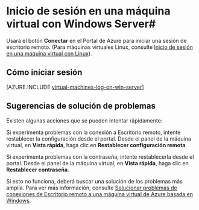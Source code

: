 <properties
	pageTitle="Inicio de sesión en una máquina virtual que ejecuta Windows Server"
	description="Obtenga información acerca de cómo usar el portal de Azure para iniciar sesión en una máquina virtual con Windows Server."
	services="virtual-machines"
	documentationCenter=""
	authors="KBDAzure"
	manager="timlt"
	editor="tysonn"
	tags="azure-service-management"/>

<tags
	ms.service="virtual-machines"
	ms.workload="infrastructure-services"
	ms.tgt_pltfrm="vm-windows"
	ms.devlang="na"
	ms.topic="article"
	ms.date="06/12/2015"
	ms.author="kathydav"/>


# Inicio de sesión en una máquina virtual con Windows Server#

Usará el botón **Conectar** en el Portal de Azure para iniciar una sesión de escritorio remoto. (Para máquinas virtuales Linux, consulte [Inicio de sesión en una máquina virtual con Linux](virtual-machines-linux-how-to-log-on.md)).

## Cómo iniciar sesión

[AZURE.INCLUDE [virtual-machines-log-on-win-server](../../includes/virtual-machines-log-on-win-server.md)]

## Sugerencias de solución de problemas

Existen algunas acciones que se pueden intentar rápidamente:

Si experimenta problemas con la conexión a Escritorio remoto, intente restablecer la configuración desde el portal. Desde el panel de la máquina virtual, en **Vista rápida**, haga clic en **Restablecer configuración remota**.

Si experimenta problemas con la contraseña, intente restablecerla desde el portal. Desde el panel de la máquina virtual, en **Vista rápida**, haga clic en **Restablecer contraseña**.

Si esto no funciona, deberá buscar una solución de los problemas más amplia. Para ver más información, consulte [Solucionar problemas de conexiones de Escritorio remoto a una máquina virtual de Azure basada en Windows](virtual-machines-troubleshoot-remote-desktop-connections.md).

<!---HONumber=August15_HO6-->